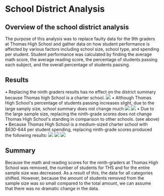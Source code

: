 # School District Analysis

## Overview of the school district analysis

The purpose of this analysis was to replace faulty data for the 9th graders at Thomas High School and gather data on how student performance is affected by various factors including school size, school type, and spending per student. Student performance was calculated by finding the average math score, the average reading score, the percentage of students passing each subject, and the overall percentage of students passing.

## Results

• Replacing the ninth graders results has no effect on the district summary because Thomas high School is a charter school.
![](/Resources/district_summary.png)
• Although Thomas High School's percentage of students passing increases slight, due to the large samply size, school summary does not change much
![](/Resources/per_school_summary.png)
![](/Resources/per_school_summary2.png)
• Due to the large sample size, replacing the ninth-grade scores does not change Thomas High School's standing in comparison to other schools. (see above)
• Because Thomas High School is a medium-sized charter school with $630-644 per student spending, replacing ninth-grade scores produced the following results:
![](/Resources/by_type.png)
![](/Resources/by_size.png)
![](/Resources/by_spending.png)

## Summary

Because the math and reading scores for the ninth-graders at Thomas High School was removed, the number of students for THS and for the entire sample size was decreased. As a result of this, the data for all categories shifted. However, because the amount of students removed from the sample size was so small compared to the total amount, we can assume that there was no dramatic change in the data.
